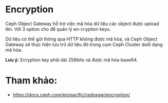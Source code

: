 # Encryption

Ceph Object Gateway hỗ trợ việc mã hóa dữ liệu các object được upload lên. Với 3 option cho để quản lý en-cryption keys. 

Dữ liệu có thể gửi thông qua HTTP không được mã hóa, và Ceph Object Gateway sẽ thực hiện lưu trữ dữ liệu đó trong cụm Ceph Cluster dưới dạng mã hóa.

**Lưu ý:** Ecryption key phải dài 256bits và được mã hóa base64.



# Tham khảo:
- https://docs.ceph.com/en/pacific/radosgw/encryption/